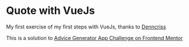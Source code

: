 # Quote with VueJs

My first exercise of my first steps with VueJs, thanks to [Denncriss](https://denncriss.com/)

This is a solution to [Advice Generator App Challenge on Frontend Mentor](https://www.frontendmentor.io/challenges/advice-generator-app-QdUG-13db)
